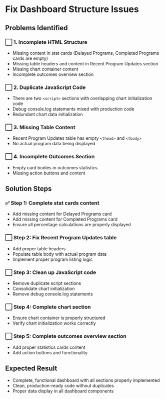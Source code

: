 # Fix Dashboard Structure Issues

## Problems Identified

### ⬜ 1. Incomplete HTML Structure
- Missing content in stat cards (Delayed Programs, Completed Programs cards are empty)
- Missing table headers and content in Recent Program Updates section
- Missing chart container content
- Incomplete outcomes overview section

### ⬜ 2. Duplicate JavaScript Code
- There are two `<script>` sections with overlapping chart initialization code
- Debug console.log statements mixed with production code
- Redundant chart data initialization

### ⬜ 3. Missing Table Content
- Recent Program Updates table has empty `<thead>` and `<tbody>`
- No actual program data being displayed

### ⬜ 4. Incomplete Outcomes Section
- Empty card bodies in outcomes statistics
- Missing action buttons and content

## Solution Steps

### ✅ Step 1: Complete stat cards content
- Add missing content for Delayed Programs card
- Add missing content for Completed Programs card
- Ensure all percentage calculations are properly displayed

### ⬜ Step 2: Fix Recent Program Updates table
- Add proper table headers
- Populate table body with actual program data
- Implement proper program listing logic

### ⬜ Step 3: Clean up JavaScript code
- Remove duplicate script sections
- Consolidate chart initialization
- Remove debug console.log statements

### ⬜ Step 4: Complete chart section
- Ensure chart container is properly structured
- Verify chart initialization works correctly

### ⬜ Step 5: Complete outcomes overview section
- Add proper statistics cards content
- Add action buttons and functionality

## Expected Result
- Complete, functional dashboard with all sections properly implemented
- Clean, production-ready code without duplicates
- Proper data display in all dashboard components
